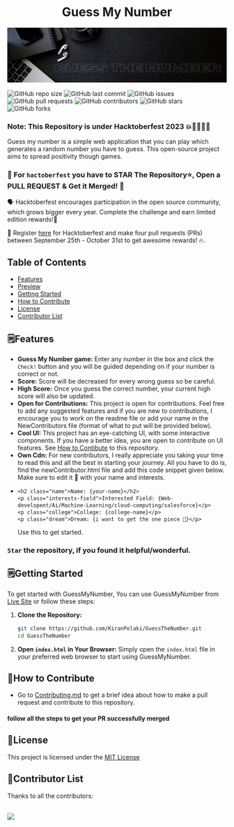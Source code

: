 <div align="center">
<h1>Guess My Number</h1>
<img src="/images/Helping people learn Web and DSA.png">
</div>

![GitHub repo size](https://img.shields.io/github/repo-size/KiranPolaki/GuessTheNumber)
![GitHub last commit](https://img.shields.io/github/last-commit/KiranPolaki/GuessTheNumber)
![GitHub issues](https://img.shields.io/github/issues/KiranPolaki/GuessTheNumber)
![GitHub pull requests](https://img.shields.io/github/issues-pr/KiranPolaki/GuessTheNumber)
![GitHub contributors](https://img.shields.io/github/contributors/KiranPolaki/GuessTheNumber)
![GitHub stars](https://img.shields.io/github/stars/KiranPolaki/GuessTheNumber?style=social)
![GitHub forks](https://img.shields.io/github/forks/KiranPolaki/GuessTheNumber?style=social)


<h3>Note: This Repository is under Hacktoberfest 2023 💥🥳🙌🏼🥂</h3>

<p>Guess my number is a simple web application that you can play which generates a random number you have to guess. This open-source project aims to spread positivity though games.</p>

### 🔴 For `hactoberfest` you have to STAR The Repository⭐, Open a PULL REQUEST & Get it Merged! 🎉

🗣 Hacktoberfest encourages participation in the open source community, which grows bigger every year. Complete the challenge and earn limited edition rewards!🚀

📢 Register [here](https://hacktoberfest.com/) for Hacktoberfest and make four pull requests (PRs) between September 25th - October 31st to get awesome rewards! 🔥.

## Table of Contents

- [Features](#features)
- [Preview](#preview)
- [Getting Started](#getting-started)
- [How to Contribute](#how-to-contribute)
- [License](#license)
- [Contributor List](#contributor-list)

## 🗒️Features

- **Guess My Number game:** Enter any number in the box and click the `Check!` button and you will be guided depending on if your number is correct or not.
- **Score:** Score will be decreased for every wrong guess so be careful.
- **High Score:** Once you guess the correct number, your current high score will also be updated.
- **Open for Contributions:** This project is open for contributions. Feel free to add any suggested features and if you are new to contributions, I encourage you to work on the readme file or add your name in the NewContributors file (format of what to put will be provided below).
- **Cool UI:** This project has an eye-catching UI, with some interactive components. If you have a better idea, you are open to contribute on UI features. See [How to Contibute](#🧩how-to-contribute) to this repository.
- **Own Cdn:** For new contributors, I really appreciate you taking your time to read this and all the best in starting your journey. All you have to do is, find the newContributor.html file and add this code snippet given below. Make sure to edit it 🤣 with your name and interests.
- 
  ```
  <h2 class="name">Name: {your-name}</h2>
  <p class="interests-field">Interested Field: {Web-developent/Ai/Machine-Learning/cloud-computing/salesforce}</p>
  <p class="college">College: {college-name}</p>
  <p class="dream">Dream: {i want to get the one piece 🤣}</p>
  ```
  Use this to get started.

### `Star` the repository, if you found it helpful/wonderful.

## 🗒️Getting Started

To get started with GuessMyNumber, You can use GuessMyNumber from [Live Site](https://kiranpolaki.github.io/GuessTheNumber/) or follow these steps:

1. **Clone the Repository:**

   ```sh
   git clone https://github.com/KiranPolaki/GuessTheNumber.git
   cd GuessTheNumber
   ```

2. **Open `index.html` in Your Browser:**
   Simply open the `index.html` file in your preferred web browser to start using GuessMyNumber.

## 🧩How to Contribute

- Go to [Contributing.md](Contributing.md) to get a brief idea about how to make a pull request and contribute to this repository.

#### follow all the steps to get your PR successfully merged

## 🔑License

This project is licensed under the [MIT License](LICENSE)

## 🛂Contributor List

Thanks to all the contributors:

<br/>

<a href="https://github.com/KiranPolaki/GuessTheNumber/graphs/contributors">
  <img src="https://contrib.rocks/image?repo=KiranPolaki/GuessTheNumber" />
</a>
